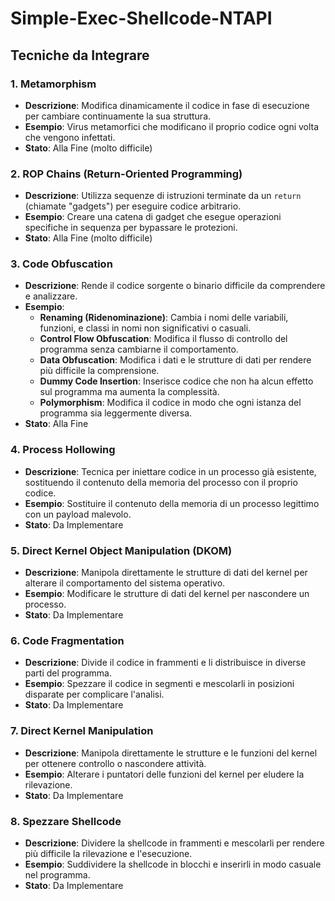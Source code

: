 # Simple-Exec-Shellcode-NTAPI
## Tecniche da Integrare

### 1. Metamorphism
- **Descrizione**: Modifica dinamicamente il codice in fase di esecuzione per cambiare continuamente la sua struttura.
- **Esempio**: Virus metamorfici che modificano il proprio codice ogni volta che vengono infettati.
- **Stato**: Alla Fine (molto difficile)

### 2. ROP Chains (Return-Oriented Programming)
- **Descrizione**: Utilizza sequenze di istruzioni terminate da un `return` (chiamate "gadgets") per eseguire codice arbitrario.
- **Esempio**: Creare una catena di gadget che esegue operazioni specifiche in sequenza per bypassare le protezioni.
- **Stato**: Alla Fine (molto difficile)

### 3. Code Obfuscation
- **Descrizione**: Rende il codice sorgente o binario difficile da comprendere e analizzare.
- **Esempio**: 
  - **Renaming (Ridenominazione)**: Cambia i nomi delle variabili, funzioni, e classi in nomi non significativi o casuali.
  - **Control Flow Obfuscation**: Modifica il flusso di controllo del programma senza cambiarne il comportamento.
  - **Data Obfuscation**: Modifica i dati e le strutture di dati per rendere più difficile la comprensione.
  - **Dummy Code Insertion**: Inserisce codice che non ha alcun effetto sul programma ma aumenta la complessità.
  - **Polymorphism**: Modifica il codice in modo che ogni istanza del programma sia leggermente diversa.
- **Stato**: Alla Fine

### 4. Process Hollowing
- **Descrizione**: Tecnica per iniettare codice in un processo già esistente, sostituendo il contenuto della memoria del processo con il proprio codice.
- **Esempio**: Sostituire il contenuto della memoria di un processo legittimo con un payload malevolo.
- **Stato**: Da Implementare

### 5. Direct Kernel Object Manipulation (DKOM)
- **Descrizione**: Manipola direttamente le strutture di dati del kernel per alterare il comportamento del sistema operativo.
- **Esempio**: Modificare le strutture di dati del kernel per nascondere un processo.
- **Stato**: Da Implementare

### 6. Code Fragmentation
- **Descrizione**: Divide il codice in frammenti e li distribuisce in diverse parti del programma.
- **Esempio**: Spezzare il codice in segmenti e mescolarli in posizioni disparate per complicare l'analisi.
- **Stato**: Da Implementare

### 7. Direct Kernel Manipulation
- **Descrizione**: Manipola direttamente le strutture e le funzioni del kernel per ottenere controllo o nascondere attività.
- **Esempio**: Alterare i puntatori delle funzioni del kernel per eludere la rilevazione.
- **Stato**: Da Implementare

### 8. Spezzare Shellcode
- **Descrizione**: Dividere la shellcode in frammenti e mescolarli per rendere più difficile la rilevazione e l'esecuzione.
- **Esempio**: Suddividere la shellcode in blocchi e inserirli in modo casuale nel programma.
- **Stato**: Da Implementare
